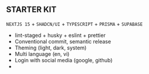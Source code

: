 ## STARTER KIT

`NEXTJS 15` + `SHADCN/UI` + `TYPESCRIPT` + `PRISMA` + `SUPABASE`

- lint-staged + husky + eslint + prettier
- Conventional commit, semantic release
- Theming (light, dark, system)
- Multi language (en, vi)
- Login with social media (google, github)
-
